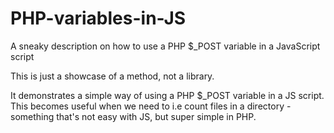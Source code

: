 # PHP-variables-in-JS
A sneaky description on how to use a PHP $_POST variable in a JavaScript script

This is just a showcase of a method, not a library.

It demonstrates a simple way of using a PHP $_POST variable in a JS script. This becomes useful when we need to
i.e count files in a directory - something that's not easy with JS, but super simple in PHP.
